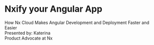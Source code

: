 # Nxify your Angular App

<div class="text-xl text-gray-500 mt-4">
How Nx Cloud Makes Angular Development and Deployment Faster and Easier
</div>

<div class="mt-12">
  <div class="text-lg">
    Presented by: <span class="font-bold">Katerina</span>
  </div>
  <div class="text-gray-400">
    Product Advocate at Nx
  </div>
</div>